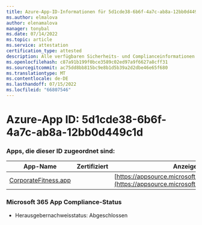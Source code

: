 ```yaml
---
title: Azure-App-ID-Informationen für 5d1cde38-6b6f-4a7c-ab8a-12bb0d449c1d
ms.author: elmalova
author: elenamalova
manager: tonybal
ms.date: 07/14/2022
ms.topic: article
ms.service: attestation
certification_type: attested
description: Alle verfügbaren Sicherheits- und Complianceinformationen für 5d1cde38-6b6f-4a7c-ab8a-12bb0d449c1d.
ms.openlocfilehash: c87a91b199f0bce3589c02ed97a9f6627a8cff31
ms.sourcegitcommit: ac75dd8bb815bc9e8b1d5b39a2d2dbe46e65f680
ms.translationtype: MT
ms.contentlocale: de-DE
ms.lasthandoff: 07/15/2022
ms.locfileid: "66807546"
---
```

# <a name="azure-app-id-5d1cde38-6b6f-4a7c-ab8a-12bb0d449c1d"></a>Azure-App ID: 5d1cde38-6b6f-4a7c-ab8a-12bb0d449c1d


### <a name="apps-associated-with-this-id"></a>Apps, die dieser ID zugeordnet sind:
| **App-Name** | **Zertifiziert** | **Anzeigen in AppSource** |
|--------------|---------------|-----------------------|
| [CorporateFitness.app](../forward/WA200004093.md) |  | [https://appsource.microsoft.com/product/office/WA200004093](https://appsource.microsoft.com/product/office/WA200004093) |

### <a name="microsoft-365-app-compliance-status"></a>Microsoft 365 App Compliance-Status
- Herausgebernachweisstatus: Abgeschlossen
